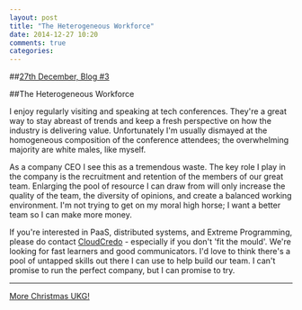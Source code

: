 ```yaml
---
layout: post
title: "The Heterogeneous Workforce"
date: 2014-12-27 10:20
comments: true
categories: 
---
```


##[27th December, Blog #3](http://blog.hatofmonkeys.com/blog/2014/12/25/the-twelve-blogs-of-christmas/)

##The Heterogeneous Workforce

I enjoy regularly visiting and speaking at tech conferences. They're a great way to stay abreast of trends and keep a fresh perspective on how the industry is delivering value. Unfortunately I'm usually dismayed at the homogeneous composition of the conference attendees; the overwhelming majority are white males, like myself.

As a company CEO I see this as a tremendous waste. The key role I play in the company is the recruitment and retention of the members of our great team. Enlarging the pool of resource I can draw from will only increase the quality of the team, the diversity of opinions, and create a balanced working environment. I'm not trying to get on my moral high horse; I want a better team so I can make more money.

If you're interested in PaaS, distributed systems, and Extreme Programming, please do contact [CloudCredo](http://www.cloudcredo.com/contact-us/) - especially if you don't 'fit the mould'. We're looking for fast learners and good communicators. I'd love to think there's a pool of untapped skills out there I can use to help build our team. I can't promise to run the perfect company, but I can promise to try.

***

[More Christmas UKG!](https://www.youtube.com/watch?v=YYxbzdbKvPo)